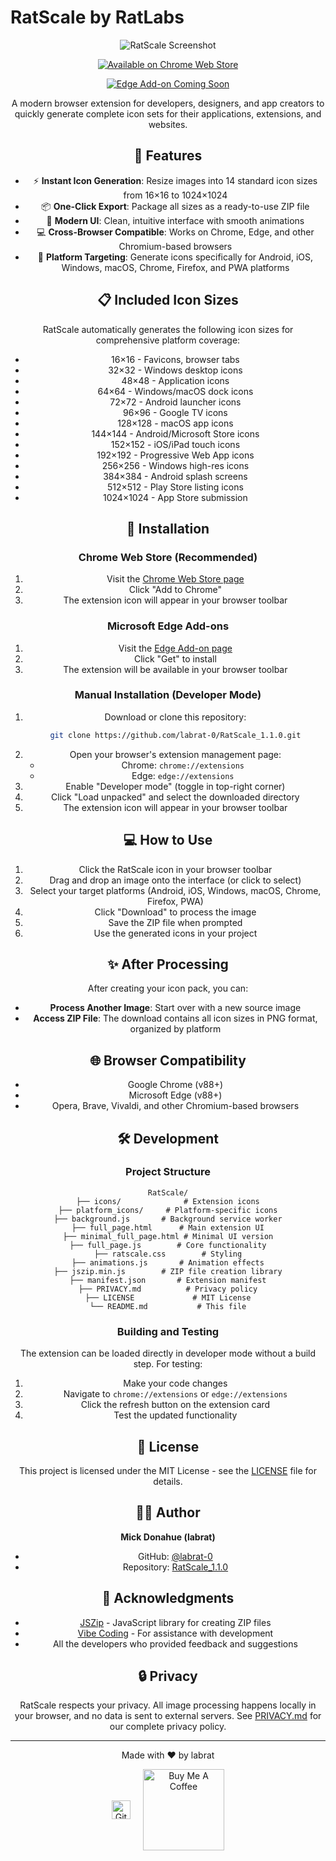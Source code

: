 # RatScale by RatLabs

<div align="center">
  
![RatScale Screenshot](https://github.com/labrat-0/RatScale_1.1.0/blob/main/icons/icon_120x120.png)
</div>
<div align="center">
  


[![Available on Chrome Web Store](https://img.shields.io/badge/Chrome%20Web%20Store-Available-brightgreen?logo=google-chrome&logoColor=white)](https://chromewebstore.google.com/detail/ratscale/hechkkfnpbfdbjbdnnbiejjbbpaopege)

[![Edge Add-on Coming Soon](https://img.shields.io/badge/Edge%20Add--on-Coming%20Soon-lightgrey?logo=microsoft-edge&logoColor=white)](https://microsoftedge.microsoft.com/addons/detail/ratscale-by-ratlabs/coming-soon)


A modern browser extension for developers, designers, and app creators to quickly generate complete icon sets for their applications, extensions, and websites.


## 🚀 Features

- ⚡ **Instant Icon Generation**: Resize images into 14 standard icon sizes from 16×16 to 1024×1024
- 📦 **One-Click Export**: Package all sizes as a ready-to-use ZIP file
- 🎨 **Modern UI**: Clean, intuitive interface with smooth animations
- 💻 **Cross-Browser Compatible**: Works on Chrome, Edge, and other Chromium-based browsers
- 🎯 **Platform Targeting**: Generate icons specifically for Android, iOS, Windows, macOS, Chrome, Firefox, and PWA platforms

## 📋 Included Icon Sizes

RatScale automatically generates the following icon sizes for comprehensive platform coverage:

- 16×16 - Favicons, browser tabs
- 32×32 - Windows desktop icons
- 48×48 - Application icons
- 64×64 - Windows/macOS dock icons
- 72×72 - Android launcher icons
- 96×96 - Google TV icons
- 128×128 - macOS app icons
- 144×144 - Android/Microsoft Store icons
- 152×152 - iOS/iPad touch icons
- 192×192 - Progressive Web App icons
- 256×256 - Windows high-res icons
- 384×384 - Android splash screens
- 512×512 - Play Store listing icons
- 1024×1024 - App Store submission

## 🔧 Installation

### Chrome Web Store (Recommended)

1. Visit the [Chrome Web Store page](https://chrome.google.com/webstore/detail/ratscale-by-ratlabs/coming-soon)
2. Click "Add to Chrome"
3. The extension icon will appear in your browser toolbar

### Microsoft Edge Add-ons

1. Visit the [Edge Add-on page](https://microsoftedge.microsoft.com/addons/detail/ratscale-by-ratlabs/coming-soon)
2. Click "Get" to install
3. The extension will be available in your browser toolbar

### Manual Installation (Developer Mode)

1. Download or clone this repository:
   ```bash
   git clone https://github.com/labrat-0/RatScale_1.1.0.git
   ```
2. Open your browser's extension management page:
   - Chrome: `chrome://extensions`
   - Edge: `edge://extensions`
3. Enable "Developer mode" (toggle in top-right corner)
4. Click "Load unpacked" and select the downloaded directory
5. The extension icon will appear in your browser toolbar

## 💻 How to Use

1. Click the RatScale icon in your browser toolbar
2. Drag and drop an image onto the interface (or click to select)
3. Select your target platforms (Android, iOS, Windows, macOS, Chrome, Firefox, PWA)
4. Click "Download" to process the image
5. Save the ZIP file when prompted
6. Use the generated icons in your project

## ✨ After Processing

After creating your icon pack, you can:

- **Process Another Image**: Start over with a new source image
- **Access ZIP File**: The download contains all icon sizes in PNG format, organized by platform

## 🌐 Browser Compatibility

- Google Chrome (v88+)
- Microsoft Edge (v88+)
- Opera, Brave, Vivaldi, and other Chromium-based browsers

## 🛠️ Development

### Project Structure

```
RatScale/
├── icons/              # Extension icons
├── platform_icons/     # Platform-specific icons
├── background.js       # Background service worker
├── full_page.html      # Main extension UI
├── minimal_full_page.html # Minimal UI version
├── full_page.js        # Core functionality
├── ratscale.css        # Styling
├── animations.js       # Animation effects
├── jszip.min.js        # ZIP file creation library
├── manifest.json       # Extension manifest
├── PRIVACY.md          # Privacy policy
├── LICENSE             # MIT License
└── README.md           # This file
```

### Building and Testing

The extension can be loaded directly in developer mode without a build step. For testing:

1. Make your code changes
2. Navigate to `chrome://extensions` or `edge://extensions`
3. Click the refresh button on the extension card
4. Test the updated functionality

## 📄 License

This project is licensed under the MIT License - see the [LICENSE](LICENSE) file for details.

## 👨‍💻 Author

**Mick Donahue (labrat)**

- GitHub: [@labrat-0](https://github.com/labrat-0)
- Repository: [RatScale_1.1.0](https://github.com/labrat-0/RatScale_1.1.0)

## 🙏 Acknowledgments

- [JSZip](https://stuk.github.io/jszip/) - JavaScript library for creating ZIP files
- [Vibe Coding](https://github.com/vibecoding) - For assistance with development
- All the developers who provided feedback and suggestions

## 🔒 Privacy

RatScale respects your privacy. All image processing happens locally in your browser, and no data is sent to external servers. See [PRIVACY.md](PRIVACY.md) for our complete privacy policy.

---

<div align="center">
  <p>Made with ❤️ by labrat</p>
  
  <div style="display: flex; justify-content: center; align-items: center; gap: 20px;">
    <a href="https://github.com/labrat-0" title="GitHub">
      <img src="https://github.githubassets.com/images/modules/logos_page/GitHub-Mark.png" width="30" height="30" alt="GitHub">
    </a>
    <a href="https://buymeacoffee.com/labrat" title="Buy Me A Coffee">
      <img src="https://cdn.buymeacoffee.com/buttons/v2/default-yellow.png" width="130" alt="Buy Me A Coffee">
    </a>
  </div>
</div> 

